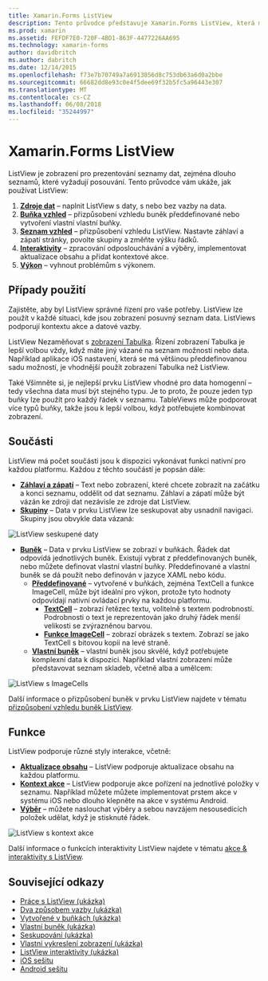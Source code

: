 ```yaml
---
title: Xamarin.Forms ListView
description: Tento průvodce představuje Xamarin.Forms ListView, která může být použito pro zobrazení dat v seznamech Krásný, interaktivní.
ms.prod: xamarin
ms.assetid: FEFDF7E0-720F-4BD1-863F-4477226AA695
ms.technology: xamarin-forms
author: davidbritch
ms.author: dabritch
ms.date: 12/14/2015
ms.openlocfilehash: f73e7b70749a7a6913856d8c753db63a6d0a2bbe
ms.sourcegitcommit: 66682dd8e93c0e4f5dee69f32b5fc5a96443e307
ms.translationtype: MT
ms.contentlocale: cs-CZ
ms.lasthandoff: 06/08/2018
ms.locfileid: "35244997"
---
```

# <a name="xamarinforms-listview"></a>Xamarin.Forms ListView

ListView je zobrazení pro prezentování seznamy dat, zejména dlouho seznamů, které vyžadují posouvání. Tento průvodce vám ukáže, jak používat ListView:

1. **[Zdroje dat](data-and-databinding.md)**  &ndash; naplnit ListView s daty, s nebo bez vazby na data.
2. **[Buňka vzhled](customizing-cell-appearance.md)**  &ndash; přizpůsobení vzhledu buněk předdefinované nebo vytvoření vlastní vlastní buňky.
3. **[Seznam vzhled](customizing-list-appearance.md)**  &ndash; přizpůsobení vzhledu ListView. Nastavte záhlaví a zápatí stránky, povolte skupiny a změňte výšku řádků.
4. **[Interaktivity](interactivity.md)**  &ndash; zpracování odposlouchávání a výběry, implementovat aktualizace obsahu a přidat kontextové akce.
5. **[Výkon](performance.md)**  &ndash; vyhnout problémům s výkonem.

## <a name="use-cases"></a>Případy použití
Zajistěte, aby byl ListView správné řízení pro vaše potřeby. ListView lze použít v každé situaci, kde jsou zobrazení posuvný seznam data. ListViews podporují kontextu akce a datové vazby.

ListView Nezaměňovat s [zobrazení Tabulka](~/xamarin-forms/user-interface/tableview.md). Řízení zobrazení Tabulka je lepší volbou vždy, když máte jiný vázané na seznam možností nebo data. Například aplikace iOS nastavení, která se má většinou předdefinovanou sadu možností, je vhodnější použít zobrazení Tabulka než ListView.

Také Všimněte si, je nejlepší prvku ListView vhodné pro data homogenní &ndash; tedy všechna data musí být stejného typu. Je to proto, že pouze jeden typ buňky lze použít pro každý řádek v seznamu. TableViews může podporovat více typů buňky, takže jsou k lepší volbou, když potřebujete kombinovat zobrazení.


## <a name="components"></a>Součásti
ListView má počet součásti jsou k dispozici vykonávat funkci nativní pro každou platformu. Každou z těchto součástí je popsán dále:

- **[Záhlaví a zápatí](customizing-list-appearance.md#Headers_and_Footers)**  &ndash; Text nebo zobrazení, které chcete zobrazit na začátku a konci seznamu, oddělit od dat seznamu. Záhlaví a zápatí může být vázán ke zdroji dat nezávisle ze zdroje dat ListView.
- **[Skupiny](customizing-list-appearance.md#Grouping)**  &ndash; Data v prvku ListView lze seskupovat aby usnadnil navigaci. Skupiny jsou obvykle data vázaná:

![](images/grouping-depth.png "ListView seskupené daty")

- **[Buněk](customizing-cell-appearance.md)**  &ndash; Data v prvku ListView se zobrazí v buňkách. Řádek dat odpovídá jednotlivých buněk. Existují vybrat z předdefinovaných buněk, nebo můžete definovat vlastní vlastní buňky. Předdefinované a vlastní buněk se dá použít nebo definován v jazyce XAML nebo kódu.
  - **[Předdefinované](customizing-cell-appearance.md#Built_in_Cells)**  &ndash; vytvořené v buňkách, zejména TextCell a funkce ImageCell, může být ideální pro výkon, protože tyto hodnoty odpovídají nativní ovládací prvky na každou platformu.
       - **[TextCell](customizing-cell-appearance.md#TextCell)**  &ndash; zobrazí řetězec textu, volitelně s textem podrobností. Podrobnosti o text je reprezentován jako druhý řádek menší velikosti se zvýrazněnou barvou.
       - **[Funkce ImageCell](customizing-cell-appearance.md#ImageCell)**  &ndash; zobrazí obrázek s textem. Zobrazí se jako TextCell s bitovou kopií na levé straně.
  - **[Vlastní buněk](customizing-cell-appearance.md#customcells)**  &ndash; vlastní buněk jsou skvělé, když potřebujete komplexní data k dispozici. Například vlastní zobrazení může představovat seznam skladeb, včetně alba a umělcem:

![](images/image-cell-default.png "ListView s ImageCells")

Další informace o přizpůsobení buněk v prvku ListView najdete v tématu [přizpůsobení vzhledu buněk ListView](customizing-cell-appearance.md).

## <a name="functionality"></a>Funkce
ListView podporuje různé styly interakce, včetně:

- **[Aktualizace obsahu](interactivity.md#Pull_to_Refresh)**  &ndash; ListView podporuje aktualizace obsahu na každou platformu.
- **[Kontext akce](interactivity.md#Context_Actions)**  &ndash; ListView podporuje akce pořízení na jednotlivé položky v seznamu. Například můžete můžete implementovat prstem akce v systému iOS nebo dlouho klepněte na akce v systému Android.
- **[Výběr](interactivity.md#selectiontaps)**  &ndash; můžete naslouchat výběry a sebou navzájem nesousedících položek udělat, když je stisknuté řádek.

![](images/context-default.png "ListView s kontext akce")

Další informace o funkcích interaktivity ListView najdete v tématu [akce & interaktivity s ListView](interactivity.md).


## <a name="related-links"></a>Související odkazy

- [Práce s ListView (ukázka)](https://developer.xamarin.com/samples/WorkingWithListview)
- [Dva způsobem vazby (ukázka)](https://developer.xamarin.com/samples/xamarin-forms/UserInterface/ListView/SwitchEntryTwoBinding)
- [Vytvořené v buňkách (ukázka)](https://developer.xamarin.com/samples/xamarin-forms/UserInterface/ListView/BuiltInCells)
- [Vlastní buněk (ukázka)](https://developer.xamarin.com/samples/xamarin-forms/UserInterface/ListView/CustomCells)
- [Seskupování (ukázka)](https://developer.xamarin.com/samples/xamarin-forms/UserInterface/ListView/Grouping)
- [Vlastní vykreslení zobrazení (ukázka)](https://developer.xamarin.com/samples/xamarin-forms/UserInterface/ListView/WorkingWithListviewNative)
- [ListView interaktivity (ukázka)](https://developer.xamarin.com/samples/xamarin-forms/UserInterface/ListView/interactivity)
- [iOS sešitu](https://developer.xamarin.com/workbooks/xamarin-forms/user-interface/listview/ListView1-ios.workbook)
- [Android sešitu](https://developer.xamarin.com/workbooks/xamarin-forms/user-interface/listview/ListView1-android.workbook)
